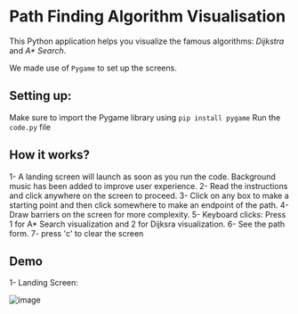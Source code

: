 # Path Finding Algorithm Visualisation
This Python application helps you visualize the famous algorithms: _Dijkstra_ and _A* Search_.

We made use of `Pygame` to set up the screens.

## Setting up:
Make sure to import the Pygame library using `pip install pygame`
Run the `code.py` file

## How it works?
1- A landing screen will launch as soon as you run the code. Background music has been added to improve user experience.
2- Read the instructions and click anywhere on the screen to proceed.
3- Click on any box to make a starting point and then click somewhere to make an endpoint of the path.
4- Draw barriers on the screen for more complexity.
5- Keyboard clicks: Press 1 for A* Search visualization and 2 for Dijksra visualization.
6- See the path form.
7- press 'c' to clear the screen

## Demo
1- Landing Screen:

![image](https://github.com/user-attachments/assets/17437614-7445-401e-ab1b-775e405e3c99)


